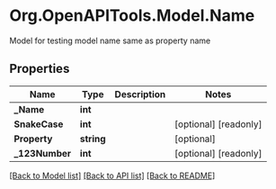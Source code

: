 # Org.OpenAPITools.Model.Name
Model for testing model name same as property name

## Properties

Name | Type | Description | Notes
------------ | ------------- | ------------- | -------------
**_Name** | **int** |  | 
**SnakeCase** | **int** |  | [optional] [readonly] 
**Property** | **string** |  | [optional] 
**_123Number** | **int** |  | [optional] [readonly] 

[[Back to Model list]](../README.md#documentation-for-models) [[Back to API list]](../README.md#documentation-for-api-endpoints) [[Back to README]](../README.md)

